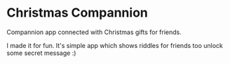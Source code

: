 # Christmas Compannion
Compannion app connected with Christmas gifts for friends. 

I made it for fun. It's simple app which shows riddles for friends too unlock some secret message :) 
